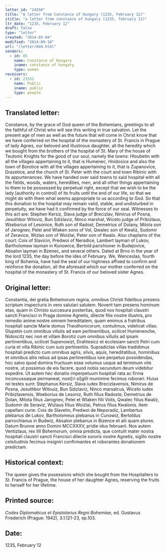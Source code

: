 ```yaml
---
letter_id: "24550"
title: "A letter from Constance of Hungary (1235, February 12)"
ititle: "a letter from constance of hungary (1235, february 12)"
ltr_date: "1235, February 12"
draft: false
type: "letter"
created: "2014-03-04"
modified: "2014-09-18"
url: "/letter/844.html"
senders:
  - id: 85
    name: Constance of Hungary
    iname: constance of hungary
    type: woman
receivers:
  - id: 21531
    name: Public
    iname: public
    type: people
---
```

<h2> Translated letter:</h2>Constance, by the grace of God queen of the Bohemians, greetings to all the faithful of Christ who will see this writing in true salvation.  Let the present age of men as well as the future that will come in Christ know that we have conferred on the hospital of the monastery of St. Francis in Prague of lady Agnes, our beloved and illustrious daughter, all the heredity which we bought from the brothers of the hospital of St. Mary of the house of Teutonic Knights for the good of our soul, namely the towns:  Hloubetin with all the villages appertaining to it, that is Humenec, Hnidosice and also the town of Borotice with all the villages appertaining to it, that is Zupanovice, Drazetice, and the church of St. Peter with the court and town Ribinic with its appurtenances.  We have handed over said towns to said hospital with all the fields, woods, waters, heredities, men, and all other things appertaining to them to be possessed by perpetual right, except that we wish to be the lady [authority in control] of its fruits until the end of our life, so that we might do with them what seems appropriate to us according to God.
So that this donation to the hospital may remain valid, stable, and undisturbed in perpetuity, we have had it confirmed by the force of our seal.  Witnesses to this act are:  Stephen Kersiz, Slava judge of Brecizlav, Nimirus of Posna, Jesuthbor Witoviz, Bun Sdizlaviz, Ninco marshal, Wiceto judge of Pribizlaus, Wseborius of Lesonice, Ruth son of Radost, Demetrius of Dolany, Milota son of Jarognev, Pelei and Wlaken sons of Vol, Qwalec son of Kwaliz, Sudomir of Zeravice, Wizlas son of Woizlai, Peter son of Kwalo.  Also chaplains of the court:  Cois of Slavicin, Predwoi of Neradice, Lambert layman of Lukov, Bartholomew layman in Kunowice, Bertold parishioner in Budejovice, Absalon layman in Bzenec, and several others.
Dated at Brno in the year of the lord 1235, the day before the ides of February.  We, Wenceslas, fourth king of Bohemia, have had the seal of our highness affixed to confirm and reinforce the donation, all the aforesaid which our mother conferred on the hospital of the monastery of St. Francis of our beloved sister Agnes.
<h2 class="mt-4"> Original letter:</h2>Constantia, dei gratia Bohemorum regina, omnibus Christi fidelibus presens scriptum inspecturis in vero salutari salutem.  Noverit tam presens hominum etas, quam in Christo succesura posteritas, quod nos hospitali claustri sancti Francisci in Praga domine Agnetis, dilecte filie nostre illustris, pro remedio anime nostre omnem hereditatem, quam emimus a fratribus hospitali sancte Marie domus Theuthonicorum, contulimus, videlicet villas:  Glupetin cum omnibus villulis ad eam pertinentibus, scilicet Humenenche, Nidoscitz nec non et villam Borotiz cum omnibus villulis ad ipsam pertinentibus, scilicet Supenowizt, Drahtesicz et ecclesiam sancti Petri cum curia et villa Ribinic cum suis pertinentiis.  Supradictas villas tradidimus hospitali predicto cum omnibus agris, silvis, aquis, hereditatibus, hominibus et omnibus aliis rebus ad ipsas pertinentibus iure perpetuo possidendas, hoc salvo quod domina fructuum esse volumus usque ad terminum vite nostre, ut possimus de eis facere, quod nobis secundum deum videbitur expedire.  Ut autem hec donatio imperpetuum hospitali rata ac firma inconcussaque permaneat, nost[ri si]gilli munimine fecimus roborari.
Huius rei testes sunt:  Stephanus Kersiz, Slava iudex Brecizlavensis, Nimirus de Posna, Jesuthbor Witouiz, Bun Sdizlaviz, Ninco marsalcus, Wiceto iudex Pribizlavensis, Wseborius de Lesoniz, Ruth filius Radoste, Demetrius de Dolan, Milota filius Jarognev, Pelei et Wlaken filii Volis, Qwalec filius Kwaliz, Sudomir de Seraviz, Wizlaus filius Woizlai, Petrus filius Kwalonis.  Item capellani curie:  Cois de Slavetin, Predwoi de Neporadiz, Lambertus plebanus de Lukov, Bartholomeus plebanus in Cunowiz, Bertoldus parrochianus in Budwiz, Absalon plebanus in Bizence et alii quam plures.
Datum Brunne anno Domini MCCXXXV, pridie idus februarii.  Nos autem Ventizlaus, rex IIII Bohemorum, omnia predicta, que contulit mater nostra hospitali claustri sancti Francisci dilecte sororis nostre Agnetis, sigillo nostre celsitudinis fecimus insigniri confirmantes et roborantes donationem predictam.
<h2 class="mt-4"> Historical context:</h2>The queen gives the posessions which she bought from the Hospitallers to St. Francis of Prague, the house of her daughter Agnes, reserving the fruits to herself for her lifetime.
<h2 class="mt-4"> Printed source:</h2><p><em>Codex Diplomaticus et Epistolarius Regni Bohemiae</em>, ed. Gustavus Friederich (Prague: 1942), 3.1.121-23, ep.103.</p><h2 class="mt-4"> Date:</h2>1235, February 12